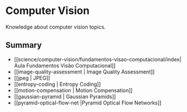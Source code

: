 # Computer Vision

Knowledge about computer vision topics.

## Summary

- [[science/computer-vision/fundamentos-visao-computacional/index| Aula Fundamentos Visão Computacional]]
- [[image-quality-assessment | Image Quality Assessment]]
- [[jpeg | JPEG]]
- [[entropy-coding | Entropy Coding]]
- [[motion-compensation | Motion Compensation]]
- [[gaussian-pyramid | Gaussian Pyramids]]
- [[pyramid-optical-flow-net |Pyramid Optical Flow Networks]]
